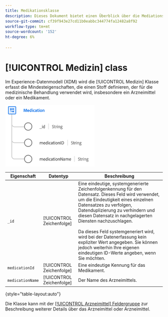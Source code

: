 ```yaml
---
title: Medikationsklasse
description: Dieses Dokument bietet einen Überblick über die Mediationsklasse im Experience-Datenmodell (XDM).
source-git-commit: cf39f943e27cd11b0eabbc344774fa12482a8f92
workflow-type: tm+mt
source-wordcount: '152'
ht-degree: 6%

---
```


# [!UICONTROL Medizin] class

Im Experience-Datenmodell (XDM) wird die [!UICONTROL Medizin] Klasse erfasst die Mindesteigenschaften, die einen Stoff definieren, der für die medizinische Behandlung verwendet wird, insbesondere ein Arzneimittel oder ein Medikament.

![Klassenstruktur](../images/classes/medication.png)

| Eigenschaft | Datentyp | Beschreibung |
| --- | --- | --- |
| `_id` | [!UICONTROL Zeichenfolge] | Eine eindeutige, systemgenerierte Zeichenfolgenkennung für den Datensatz. Dieses Feld wird verwendet, um die Eindeutigkeit eines einzelnen Datensatzes zu verfolgen, Datenduplizierung zu verhindern und diesen Datensatz in nachgelagerten Diensten nachzuschlagen.<br><br>Da dieses Feld systemgeneriert wird, wird bei der Datenerfassung kein expliziter Wert angegeben. Sie können jedoch weiterhin Ihre eigenen eindeutigen ID-Werte angeben, wenn Sie möchten. |
| `medicationId` | [!UICONTROL Zeichenfolge] | Eine eindeutige Kennung für das Medikament. |
| `medicationName` | [!UICONTROL Zeichenfolge] | Der Name des Arzneimittels. |

{style=&quot;table-layout:auto&quot;}

Die Klasse kann mit der [[!UICONTROL Arzneimittel] Feldergruppe](../field-groups/medication/healthcare-medication.md) zur Beschreibung weiterer Details über das Arzneimittel oder Arzneimittel.
